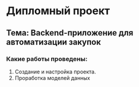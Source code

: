 # Дипломный проект

## Тема: Backend-приложение для автоматизации закупок

### Какие работы проведены:

1. Создание и настройка проекта.
2. Проработка моделей данных